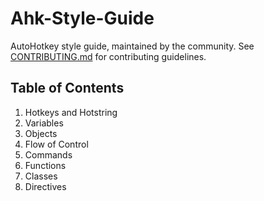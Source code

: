 # Ahk-Style-Guide
AutoHotkey style guide, maintained by the community. See [CONTRIBUTING.md](CONTRIBUTING.md) for contributing guidelines.


## Table of Contents

1. Hotkeys and Hotstring
2. Variables
3. Objects
4. Flow of Control
5. Commands
6. Functions
7. Classes
8. Directives
